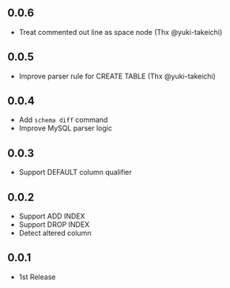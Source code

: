 ## 0.0.6
- Treat commented out line as space node (Thx @yuki-takeichi)

## 0.0.5
- Improve parser rule for CREATE TABLE (Thx @yuki-takeichi)

## 0.0.4
- Add `schema diff` command
- Improve MySQL parser logic

## 0.0.3
- Support DEFAULT column qualifier

## 0.0.2
- Support ADD INDEX
- Support DROP INDEX
- Detect altered column

## 0.0.1
- 1st Release
